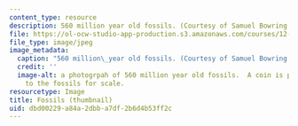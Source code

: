 ```yaml
---
content_type: resource
description: 560 million year old fossils. (Courtesy of Samuel Bowring.)
file: https://ol-ocw-studio-app-production.s3.amazonaws.com/courses/12-517-dynamics-of-complex-systems-biological-and-environmental-coevolution-preceding-the-cambrian-explosion-spring-2005/dbd00229a84a2dbba7df2b6d4b53ff2c_12-517s05-th.jpg
file_type: image/jpeg
image_metadata:
  caption: "560 million\_year old fossils. (Courtesy of Samuel Bowring.)"
  credit: ''
  image-alt: a photogrpah of 560 million year old fossils.  A coin is placed next
    to the fossils for scale.
resourcetype: Image
title: Fossils (thumbnail)
uid: dbd00229-a84a-2dbb-a7df-2b6d4b53ff2c
---
```

